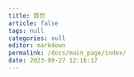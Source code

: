 ```yaml
---
title: 首页
article: false
tags: null
categories: null
editor: markdown
permalink: /docs/main_page/index/
date: 2023-09-27 12:16:17
---
```

